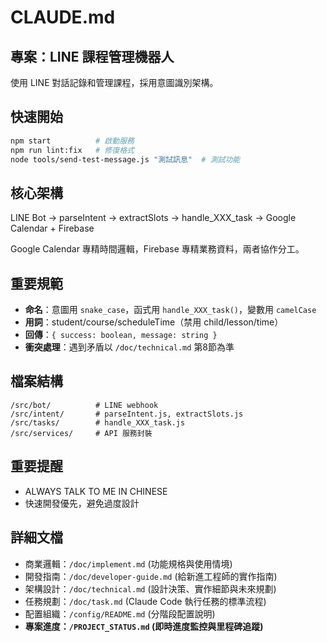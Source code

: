 # CLAUDE.md

## 專案：LINE 課程管理機器人
使用 LINE 對話記錄和管理課程，採用意圖識別架構。

## 快速開始
```bash
npm start          # 啟動服務
npm run lint:fix   # 修復格式
node tools/send-test-message.js "測試訊息"  # 測試功能
```

## 核心架構
LINE Bot → parseIntent → extractSlots → handle_XXX_task → Google Calendar + Firebase

Google Calendar 專精時間邏輯，Firebase 專精業務資料，兩者協作分工。

## 重要規範
- **命名**：意圖用 `snake_case`，函式用 `handle_XXX_task()`，變數用 `camelCase`
- **用詞**：student/course/scheduleTime（禁用 child/lesson/time）
- **回傳**：`{ success: boolean, message: string }`
- **衝突處理**：遇到矛盾以 `/doc/technical.md` 第8節為準

## 檔案結構
```
/src/bot/          # LINE webhook
/src/intent/       # parseIntent.js, extractSlots.js  
/src/tasks/        # handle_XXX_task.js
/src/services/     # API 服務封裝
```

## 重要提醒
- ALWAYS TALK TO ME IN CHINESE
- 快速開發優先，避免過度設計

## 詳細文檔
- 商業邏輯：`/doc/implement.md` (功能規格與使用情境)
- 開發指南：`/doc/developer-guide.md` (給新進工程師的實作指南)
- 架構設計：`/doc/technical.md` (設計決策、實作細節與未來規劃)
- 任務規劃：`/doc/task.md` (Claude Code 執行任務的標準流程)
- 配置組織：`/config/README.md` (分階段配置說明)
- **專案進度：`/PROJECT_STATUS.md` (即時進度監控與里程碑追蹤)**